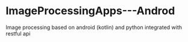 # ImageProcessingApps---Androd
Image processing based on android (kotlin) and python integrated with restful api

